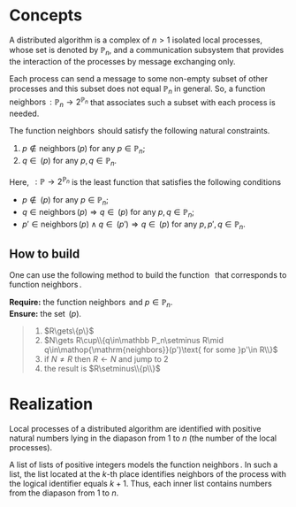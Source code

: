 # Concepts

A distributed algorithm is a complex of $n>1$ isolated local processes, whose set is denoted by $\mathbb P_n$, and a communication subsystem that provides the interaction of the processes by message exchanging only.

Each process can send a message to some non-empty subset of other processes and this subset does not equal $\mathbb P_n$ in general.
So, a function $\mathop{\mathrm{neighbors}}:\mathbb P_n\to2^{\mathbb P_n}$ that associates such a subset with each process is needed.

The function $\mathop{\mathrm{neighbors}}$ should satisfy the following natural constraints.

1. $p\notin\mathop{\mathrm{neighbors}}(p)$ for any $p\in\mathbb P_n$;
2. $q\in\mathop{\mathrm{neighbors}^+}(p)$ for any $p,q\in\mathbb P_n$.

Here, $\mathop{\mathrm{neighbors}^+}:\mathbb P\to2^{\mathbb P_n}$ is the least function that satisfies the following conditions

* $p\notin\mathop{\mathrm{neighbors}^+}(p)$ for any $p\in\mathbb P_n$;
* $q\in\mathop{\mathrm{neighbors}}(p)\Rightarrow q\in\mathop{\mathrm{neighbors}^+}(p)$ for any $p,q\in\mathbb P_n$;
* $p'\in\mathop{\mathrm{neighbors}}(p)\land q\in\mathop{\mathrm{neighbors}^+}(p')\Rightarrow q\in\mathop{\mathrm{neighbors}^+}(p)$ for any $p,p',q\in\mathbb P_n$.

## How to build $\mathop{\mathrm{neighbors}^+}$

One can use the following method to build the function $\mathop{\mathrm{neighbors}^+}$ that corresponds to function $\mathop{\mathrm{neighbors}}$.

**Require:** the function $\mathop{\mathrm{neighbors}}$ and $p\in\mathbb P_n$.<br/>
**Ensure:** the set $\mathop{\mathrm{neighbors}^+}(p)$.

>1. $R\gets\\\{p\\}$
>2. $N\gets R\cup\\{q\in\mathbb P_n\setminus R\mid q\in\mathop{\mathrm{neighbors}}(p')\text{ for some }p'\in R\\}$
>3. if $N\neq R$ then $R\gets N$ and jump to 2
>4. the result is $R\setminus\\{p\\}$

# Realization

Local processes of a distributed algorithm are identified with positive natural numbers lying in the diapason from 1 to $n$ (the number of the local processes).

A list of lists of positive integers models the function $\mathop{\mathrm{neighbors}}$. In such a list, the list located at the $k$-th place identifies neighbors of the process with the logical identifier equals $k+1$.
Thus, each inner list contains numbers from the diapason from 1 to $n$.
